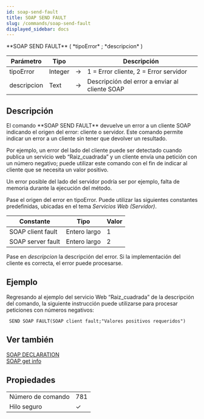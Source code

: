 ```yaml
---
id: soap-send-fault
title: SOAP SEND FAULT
slug: /commands/soap-send-fault
displayed_sidebar: docs
---
```


<!--REF #_command_.SOAP SEND FAULT.Syntax-->**SOAP SEND FAULT** ( *tipoError* ; *descripcion* )<!-- END REF-->
<!--REF #_command_.SOAP SEND FAULT.Params-->
| Parámetro | Tipo |  | Descripción |
| --- | --- | --- | --- |
| tipoError | Integer | &#8594;  | 1 = Error cliente, 2 = Error servidor |
| descripcion | Text | &#8594;  | Descripción del error a enviar al cliente SOAP |

<!-- END REF-->

## Descripción 

<!--REF #_command_.SOAP SEND FAULT.Summary-->El comando **SOAP SEND FAULT** devuelve un error a un cliente SOAP indicando el origen del error: cliente o servidor.<!-- END REF--> Este comando permite indicar un error a un cliente sin tener que devolver un resultado. 

Por ejemplo, un error del lado del cliente puede ser detectado cuando publica un servicio web “Raiz\_cuadrada” y un cliente envía una petición con un número negativo; puede utilizar este comando con el fin de indicar al cliente que se necesita un valor positivo. 

Un error posible del lado del servidor podría ser por ejemplo, falta de memoria durante la ejecución del método. 

Pase el origen del error en tipoError. Puede utilizar las siguientes constantes predefinidas, ubicadas en el tema *Servicios Web (Servidor)*.

| Constante         | Tipo         | Valor |
| ----------------- | ------------ | ----- |
| SOAP client fault | Entero largo | 1     |
| SOAP server fault | Entero largo | 2     |

Pase en *descripcion* la descripción del error. Si la implementación del cliente es correcta, el error puede procesarse. 

## Ejemplo 

Regresando al ejemplo del servicio Web “Raiz\_cuadrada” de la descripción del comando, la siguiente instrucción puede utilizarse para procesar peticiones con números negativos:

```4d
 SEND SOAP FAULT(SOAP client fault;"Valores positivos requeridos")
```

## Ver también 

[SOAP DECLARATION](soap-declaration.md)  
[SOAP get info](soap-get-info.md)  

## Propiedades

|  |  |
| --- | --- |
| Número de comando | 781 |
| Hilo seguro | &check; |


